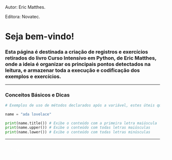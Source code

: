 <style>
    
.btnVoltar {
    color: rgba(232, 230, 227, 0.7);
    background-color: rgba(24, 26, 27, 0.08);
    border-color: rgba(48, 52, 54, 0.2);
}

.btnVoltar {
    display: block;
    width: 100%;
    padding: 0.75rem;
    font-size: 0.9rem;
}
    
.btnVoltar {
    display: inline-block;
    margin-bottom: 1rem;
    color: rgba(255,255,255,0.7);
    background-color: rgba(255,255,255,0.08);
    border-color: rgba(255,255,255,0.2);
    border-style: solid;
    border-width: 1px;
    border-radius: 0.3rem;
    transition: color 0.2s, background-color 0.2s, border-color 0.2s;
}

</style>

Autor: Eric Matthes.

Editora: Novatec.

# Seja bem-vindo!

### Esta página é destinada a criação de registros e exercícios retirados do livro Curso Intensivo em Python, de Eric Matthes, onde a ideia é organizar os principais pontos detectados na leitura, e armazenar toda a execução e codificação dos exemplos e exercícios.

* * *

### Conceitos Básicos e Dicas

```python
# Exemplos de uso de métodos declarados após a variável, estes úteis quando um título deve ser exibido, ou um dado deve ser colhido todo com letras maiúsculas ou minúsculas.

name = "ada lovelace"

print(name.title()) # Exibe o conteúdo com a primeira letra maiúscula
print(name.upper()) # Exibe o conteúdo com todas letras maiúsculas
print(name.lower()) # Exibe o conteúdo com todas letras minúsculas

```

* * *

<a href="https://fshreiner.github.io" class="btnVoltar">Voltar</a>
